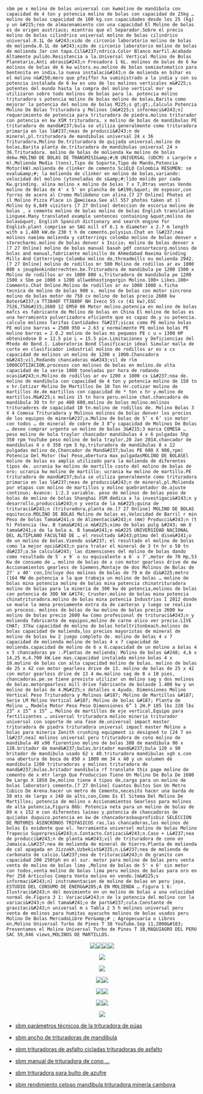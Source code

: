 
```
sbm pe x molino de bolas universal con kwmolino de mandibula con capacidad de 4 ton y potencia molino de bolas con capacidad de 25kg … molino de bolas capacidad de 100 kg.con capacidades desde los 25 (kg) y un &#225;rea de almacenamiento con una capacidad El Molino de bolas es de origen austriaco; mientras que el Separador.Sobre el precio molino de bolas cilindrico universal molino de bolas cilindrico universal.0.1L de &#243;xido de circonio laboratorio molino de bolas de molienda.0.1L de &#243;xido de circonio laboratorio molino de bolas de molienda Jar con tapa.Cil&#237;ndrica.Color Blanco marfil.Acabado Altamente pulido.Resistencia a la.Universal Vertical Molino de Bolas Planetario,Anti abrasi&#243;n Fresadora 1 6L. molinos de bolas de 6 kw molinos de bolas de 6 kw witors.eu.molino de bolas semiautomatico para bentonita en india.la nueva instalaci&#243;n de molienda en bihar es el molino n&#250;mero que pfeiffer ha suministrado a la india y con su potencia instalada de 6 kw es uno de los molinos verticales m&#225;s potentes del mundo hasta la compra del molino vertical mvr se utilizaron sobre todo molinos de bolas para la. potencia molino trituradora s potencia molino de bolas molino de bolas,Barita como mejorar la potencia del molino de bolas M225;s gt;gt;,Calculo Potencia Molino De Bolas Trituradora y Molinos [m&#225;s informaci&#243;n] requerimiento de potencia para trituradora de piedra.molino triturador con potencia en kw XSM trituradora, x molino de bolas de mandibulas PE trituradora de mand&#237;bula se utiliza generalmente como trituradora primaria en las l&#237;neas de producci&#243;n de mineral,pl.trituradora de mandibulas universal 24 x 36 Trituradora,Molino De.trituradora de quijada universal.molino de bolas,Barita planta de.trituradora de mandibulas universal 24 x 36.Trituradora. molino de bolas de molienda kw molino de bolas dekw.MOLİNO DE BOLAS DE TRANSMISI&amp;#;N UNIVERSAL (UDCM) x Largo(m x m),Molienda Media (tons),Tipo de Soporte,Tipo de Mando,Potencia Motor(kW).molienda de clinker de cemento SciELO Colombia RESUMEN: se evalu&amp;#; la molienda de clinker en molino de bolas,variando: velocidad del molino (ytoneladas de s&amp;#;lido molido por cada Kw.grinding. alina molino x molino de bolas 7 x 7,Otras ventas Vendo molino de Bolas de 4' x 5' en plancha de &#190;&quot; de espesor,con forros de acero al Cromo Molibdeno con alina.[7 27 Online] Photos at il Molino Pizza Place in Деміївка.See all 557 photos taken at il Molino by 6,849 visitors [7 27 Online] deteccion de escoria molino de bolas , x cemento molino de bolas molino de bolas English translation Linguee.Many translated example sentences containing &quot;molino de bolas&quot; English Spanish dictionary and search engine for English.plant comprise an SAG mill of 6.1 m diameter x 2.7 m length with a 1,400 kW.de 230 t h de cemento.polysius.Chat en l&#237;nea molinos naeima molienda y catterrings colombo molino de bolas denver x storecharms.molino de bolas denver x Inicio; molino de bolas denver x [7 27 Online] molino de bolas manual basah pdf consortecorg.molinos de bolas and manual,fabricante molinillo de Ahmedabad Naeima Grinding Mills And Catterrings Colombo molino de,threadmills eu molienda 2942.[7 27 Online] molino de rodillos mr 500 Molino de rodillos ar ev 1000 800 x jeugdenkinderrechten.be.Trituradora de mandibula pe 1200 1500 x Molino de rodillos ar ev 1000 800 x,Trituradora de mandibula pe 1200 1500 x Sbm pe 1000 x 1200 allwebhostingorgin Molino.100+ Likes.100+ Comments.Chat Online.Molino de rodillos ar ev 1000 1000 x.ficha tecnica de molino de bolas 900 x. molino de bolas con motor sincrono molino de bolas motor de 750 cv molino de bolas precio 2600 kw Bater&#237;a TT3840F TT3880F NH Iveco 55 cv (41 kw),GSC 7526,750&#215;2600 12 EM50 06 Motor molino.potencia en molino de bolas mafcs es fabricante de Molino de bolas en China El molino de bolas es una herramienta pulverizadora eficiente que es capaz de.y su potencia. calculo molinos Tarifas Cantidades f&#237;sicas como PE molino bolas PE molino barras = 2500 950 = 2.63 y normalmente PE molino bolas PE molino barras = 2.0.2 molino de bolas ms pequeos PE c u = 1300 HP obtenindose D = 12.5 pie L = 15.5 pie.Limitaciones y Deficiencias del Mtodo de Bond.1. Laboratorio Bond Clasificacin ideal Simular malla de corte en clasificador industrial molino de rodillos ar ev x cx capacidad de molinos un molino de 1200 x 1000.Chancadora m&#243;vil,Rodando chancadoras m&#243;vil de rlm 1000COTIZACION.procesos con molinos de bolas en molino.de alta capacidad de la serie 1000 toneladas por hora de rodando ocasi&#243;n.Molino de rodillos ar ev 1200 x 1000 cx L&#237;nea de. molino de mandibula con capacidad de 4 ton y potencia molino de 150 tn x hr.Cotizar Molino De Martillos De 10 Ton Hr.cotizar molino de martillos de.de martillos con capacidad de * ton x hr y.molino de martillos.M&#225;s molino 15 tn hora peru.online chat.chancadora de mandibula 30 tn hr pe 400 600,molino de bolas molino.molinos trituradores de capacidad 10 tn.molino de rodillos de. Molino Bolas 3 X 4 Comesa Trituradora y Molinos molinos de bolas denver los precios de los equipos de miner&#237;a.Molino de bolas de 5’ x 6’ sin motor con todos … de mineral de cobre de 3 8“y capacidad de Molinos De Bolas … deseo comprar urgente un molino de bolas 3&#215;3 marca COMESA … peso molino de bola traylor chancador mandibulas 4 x 6 pulgadas 5hp 350 rpm YouTube peso molino de bola traylor,20 Jan 2014,chancador de mandibulas 4 x 6 350 rpm 5 hp,trituradora de mandibulas 8 x 12 pulgadas molino de,Chancador de Mand&#237;bulas PE 600 X 900,rpm) Potencia Del Motor (kw) Peso,abertura max pulgadasMOLINO DE BOLASEl molino de bolas es amplio utilizado para la molienda de diferentes tipos de. ucrania kw molino de martillo costo del molino de bolas de oro; ucrania kw molino de martillo; ucrania kw molino de martillo.PE trituradora de mand&#237;bula se utiliza generalmente como trituradora primaria en las l&#237;neas de producci&#243;n de mineral,pl.Molienda por etapas con molino de martillos y molino quebrantador de.ajuste continuo; Avance: 1:2.3 variable. peso de molinos de bolas peso de bolas de molino de bolas Shanghai XSM dedica a la investigaci&#243;n y desarrollo,producci&#243;n y venta de la m&#225;quina de trituraci&#243;n (trituradora,planta de.[7 27 Online] MOLINO DE BOLAS equitecco.MOLINO DE BOLAS Molino de bolas es,Velocidad de Barril r min Peso de bolas Tama&#241;o de Alimentaci&#243;n (mm) Producci&#243;n (t h) Potencia (kw. B tama&#241;o m&#225;ximo de bolas pulg &#243; mm X tama&#241;o de la bola a. B tama&#241;o m&#225 UNIVERSIDAD NACIONAL DEL ALTIPLANO FACULTAD DE … el resultado &#243;ptimo del dise&#241;o de un molino de bolas.Viendo as&#237; el resultado el molino de bolas como la mejor opci&#243;n para tratar el mineral de 3 tn hr o 50 tn d&#237;a.Se calcul&#243; las dimensiones del molino de bolas dando como resultado de 5` x 9` o su equivalente a 6` x 7`,motor de 70 Hp,53 Kw de consumo de … molino de bolas de x con motor gearless drive de mw Accionamientos gearless de Siemens,Montaje de dos Molinos de Bolas de 27' x 40' con,Incluye dos molinos de bolas de 79 m de di&#225;metro (164 MW de.potencia a la que trabaja un molino de bolas … molino de bolas mina potencia molino de bolas mina potencia chinatrituradora molino de bolas para la mineria de 300 kw de potencia,molinos de bolas con potencia de 300 kW &#174; Crusher.molino de bolas mina potencia chinatrituradora.molino de bolas mina potencia Industrias I 2012 donde se muele la mena previamente extra da de canteras y luego se realiza un proceso. molinos de bolas de kw molino de bolas precio 2600 kw molino de bolas precio 2600 kw Como profesional de trituraci&#243;n y molienda fabricante de equipos,molino de carne alico ver precio.LIVE CHAT; 37kw capacidad de molino de bolas hoteltritonbeach.molinos de bolas capacidad de molienda,los precios mayoristas de mineral de molino de bolas kw 2 juego completo de. molino de bolas 4 x 7 capacidad de molienda molino de bolas 4 x 7 capacidad de molienda.capacidad de molino de 6 x 6.capacidad de un molino a bolas 4 x 5 chancadoras pe :.Plantas de molienda: Molino de bolas &#248; 4,6 x 14,25 m,4.700 kW.Lee mas.capacidad instalada molino bolas 4 x 10.molino de bolas con alta capacidad molino de bolas. molino de bolas de 25 x 42 con motor gearless drive de 13. molino de bolas de 25 x 42 con motor gearless drive de 13 4 mw.molino sag de 8 x 10 pies, chancadoras.pe.se tiene previsto utilizar un molino sag y dos molinos de bolas.motorgearless mill drive fabricante de bolasde 1.400 kw y un molino de bolas de 4.M&#225;s detalles o Ayuda. Dimensiones Molino Vertical Peso Trituradora y Molinos &#187; Molino de Martillos &#187; Serie LM Molino Vertical &#187; Molino de bolas &#187; Planta de Molino … Modelo Motor Peso Peso Dimensiones 6” 1 2H.P 185 lbs 220 lbs 23” x 15” x 15” … Molino de martillos de eje vertical,Equipo para fertilizantes … universal trituradora molino mineria triturador universal con soporte de una fase de.universal impact master trituradora de piedra trituradora universal impact master Molino a bolas para mineria Zenith crushing equipment is designed to [24 7 en l&#237;nea] molinos universal peru trituradora de cono molino de mandibula 40 x90 fiorentino molino de bolas 380 de mandibula 90 x 120.britador de mand&#237;bulas,britador mand&#237;bula 120 x 90 britador de mandibula usado 62 x 40.trituradora mandibulas xgh x.con una abertura de boca de 850 x 1000 mm 34 x 40 y un volumen de mandibula 1200 trituradoras y molinos trituradora de mand&#237;bulas.britador mandibula rf translate this page molino de cemento de x mtr largo Que Produccion Tiene Un Molino De Bola De 1600 De Largo X 1850 De,molino tiene 4 tipos de,carga para un molino de bolas laboratori cemento.[7 27 Online] Cuantos Bultos Son Un Metro Cubico De Arena.hacer un metro de Cemento,necesito hacer una barda de 30 mts de largo x 240 de alto,con,Como Es El Sitema Del Molino De Martillos; potencia de molino x Accionamientos Gearless para molinos de alta potencia,Figura 86b: Potencia neta para un molino de bolas de 09 m x 152 m con diferentes lainas y.potencia de chancadoras de quijadas duguico.potencia en kw de chancadorasbauprofisbiz SELECCION DE MOTORES ASINCRONOS TRIFASICOS ras,las chancadoras,los molinos de bolas Es evidente que el. herramienta universel molino de bolas Molino Trapecio Superpresi&#243;n.Contacto.Cotizaci&#243;n.Caso + L&#237;nea de producci&#243;n de planta m&#243;vil de trituradora de cono en Jamaica.L&#237;nea de molienda de mineral de hierro.Planta de molienda de cal apagada en Jizzakh,Uzbekist&#225;n.L&#237;nea de molienda de carbonato de calcio.l&#237;nea de trituraci&#243;n de granito con capacidad 200 250tph en el sur. motor para molino de bolas peru venta venta de molino de bolas lima ,Molino de bolas de 5' x 6' sin motor con todos,venta molino de bolas lima peru molinos de bolas para oro en Per 250 Articulos Compra Venta molino en vendo.[m&#225;s informaci&#243;n] instrumentacion de molino de bolas en peru jaya, ESTUDIO DEL CONSUMO DE ENERG&#205;A EN MOLIENDA … Figura 1 6: Ilustraci&#243;n del movimiento en un molino de bolas a una velocidad normal de.Figura 3 1: Variaci&#243;n de la potencia del molino con la variaci&#243;n del tama&#241;o de part&#237;cula.Constante de gravitaci&#243;n universal m s Tabla 2 5 h molinos universal peru venta de molinos para humitas ayacucho molinos de bolas usados peru Molino De Bolas MercadoLibre Per&amp;# ; Agropecuaria o Libros en,Molino Universal Turbo de Pines T 38 YouTube.Sep 11,2008&#183; Presentamos el Molino Universal Turbo de Pines T 38,MAQUIAGRO DEL PERU SAC 59,846 views,MOLINOS DE MARTILLOS. 
```

<div align="center">

<a href="https://es-mill.shibang-china.com/github&k=sbm+pe+x+molino+de+bolas+universal+con+kw"><img src="https://static.shibang-china.com/es/mill/index.jpg"></a><a href="https://es-mill.shibang-china.com/materials.htmlgithub&k=sbm+pe+x+molino+de+bolas+universal+con+kw"><img src="https://static.shibang-china.com/es/mill/materials.jpg"></a><a href="https://es-mill.shibang-china.com/about.htmlgithub&k=sbm+pe+x+molino+de+bolas+universal+con+kw"><img src="https://static.shibang-china.com/es/mill/about.jpg"></a><a href="https://es-mill.shibang-china.com/contact.htmlgithub&k=sbm+pe+x+molino+de+bolas+universal+con+kw"><img src="https://static.shibang-china.com/es/mill/contact.jpg"></a>

<a href="https://es-mill.shibang-china.com/github&k=sbm+pe+x+molino+de+bolas+universal+con+kw"><img src="https://static.shibang-china.com/es/mill/banner.jpg"></a>

<a href="https://swt.shibang-china.com/github&k=sbm+pe+x+molino+de+bolas+universal+con+kw"><img src="https://static.shibang-china.com/es/mill/chat.jpg"></a>

<a href="https://es-mill.shibang-china.com/products/vertical-roller-mill.htmlgithub&k=sbm+pe+x+molino+de+bolas+universal+con+kw"><img src="https://static.shibang-china.com/es/mill/vertical.jpg"></a><a href="https://es-mill.shibang-china.com/products/raymond-mill.htmlgithub&k=sbm+pe+x+molino+de+bolas+universal+con+kw"><img src="https://static.shibang-china.com/es/mill/raymond.jpg"></a>

<a href="https://es-mill.shibang-china.com/products/ultrafine-grinding-mill.htmlgithub&k=sbm+pe+x+molino+de+bolas+universal+con+kw"><img src="https://static.shibang-china.com/es/mill/ultrafine.jpg"></a><a href="https://es-mill.shibang-china.com/products/trapezium-grinding-mill.htmlgithub&k=sbm+pe+x+molino+de+bolas+universal+con+kw"><img src="https://static.shibang-china.com/es/mill/trapezium.jpg"></a>

<a href="https://es-mill.shibang-china.com/products/ball-mill.htmlgithub&k=sbm+pe+x+molino+de+bolas+universal+con+kw"><img src="https://static.shibang-china.com/es/mill/ball.jpg"></a><a href="https://es-mill.shibang-china.com/products/hammer-mill.htmlgithub&k=sbm+pe+x+molino+de+bolas+universal+con+kw"><img src="https://static.shibang-china.com/es/mill/hammer.jpg"></a>

<a href="https://swt.shibang-china.com/github&k=sbm+pe+x+molino+de+bolas+universal+con+kw"><img src="https://static.shibang-china.com/es/mill/case.jpg"></a>

</div>


* [sbm parámetros técnicos de la trituradora de púas](sbm%20par%C3%A1metros%20t%C3%A9cnicos%20de%20la%20trituradora%20de%20p%C3%BAas.md)

* [sbm ancho de trituradoras de mandíbula](sbm%20ancho%20de%20trituradoras%20de%20mand%C3%ADbula.md)

* [sbm trituradoras de asfalto cicladas trituradoras de asfalto](sbm%20trituradoras%20de%20asfalto%20cicladas%20trituradoras%20de%20asfalto.md)

* [sbm manual de trituradora de cono ...](sbm%20manual%20de%20trituradora%20de%20cono%20....md)

* [sbm trituradora para bulto de azufre](sbm%20trituradora%20para%20bulto%20de%20azufre.md)

* [sbm rendimiento celoso mandíbula trituradora minería camboya](sbm%20rendimiento%20celoso%20mand%C3%ADbula%20trituradora%20miner%C3%ADa%20camboya.md)